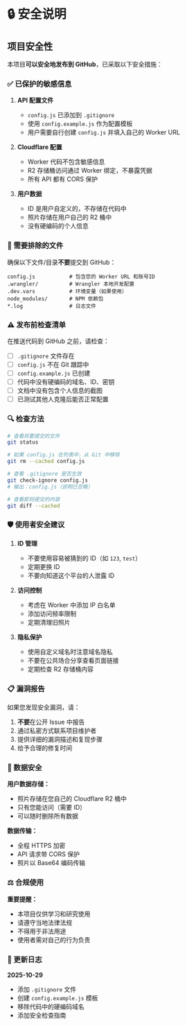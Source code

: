 # 🔒 安全说明

## 项目安全性

本项目**可以安全地发布到 GitHub**，已采取以下安全措施：

### ✅ 已保护的敏感信息

1. **API 配置文件**

   - `config.js` 已添加到 `.gitignore`
   - 使用 `config.example.js` 作为配置模板
   - 用户需要自行创建 `config.js` 并填入自己的 Worker URL

2. **Cloudflare 配置**

   - Worker 代码不包含敏感信息
   - R2 存储桶访问通过 Worker 绑定，不暴露凭据
   - 所有 API 都有 CORS 保护

3. **用户数据**
   - ID 是用户自定义的，不存储在代码中
   - 照片存储在用户自己的 R2 桶中
   - 没有硬编码的个人信息

### 🚫 需要排除的文件

确保以下文件/目录**不要**提交到 GitHub：

```
config.js           # 包含您的 Worker URL 和账号ID
.wrangler/          # Wrangler 本地开发配置
.dev.vars           # 环境变量（如果使用）
node_modules/       # NPM 依赖包
*.log               # 日志文件
```

### ⚠️ 发布前检查清单

在推送代码到 GitHub 之前，请检查：

- [ ] `.gitignore` 文件存在
- [ ] `config.js` 不在 Git 跟踪中
- [ ] `config.example.js` 已创建
- [ ] 代码中没有硬编码的域名、ID、密钥
- [ ] 文档中没有包含个人信息的截图
- [ ] 已测试其他人克隆后能否正常配置

### 🔍 检查方法

```bash
# 查看将要提交的文件
git status

# 如果 config.js 在列表中，从 Git 中移除
git rm --cached config.js

# 查看 .gitignore 是否生效
git check-ignore config.js
# 输出：config.js（说明已忽略）

# 查看即将提交的内容
git diff --cached
```

### 🛡️ 使用者安全建议

1. **ID 管理**

   - 不要使用容易被猜到的 ID（如 `123`, `test`）
   - 定期更换 ID
   - 不要向知道这个平台的人泄露 ID

2. **访问控制**

   - 考虑在 Worker 中添加 IP 白名单
   - 添加访问频率限制
   - 定期清理旧照片

3. **隐私保护**
   - 使用自定义域名时注意域名隐私
   - 不要在公共场合分享查看页面链接
   - 定期检查 R2 存储桶内容

### 📋 漏洞报告

如果您发现安全漏洞，请：

1. **不要**在公开 Issue 中报告
2. 通过私密方式联系项目维护者
3. 提供详细的漏洞描述和复现步骤
4. 给予合理的修复时间

### 🔐 数据安全

**用户数据存储：**

- 照片存储在您自己的 Cloudflare R2 桶中
- 只有您能访问（需要 ID）
- 可以随时删除所有数据

**数据传输：**

- 全程 HTTPS 加密
- API 请求带 CORS 保护
- 照片以 Base64 编码传输

### ⚖️ 合规使用

**重要提醒：**

- 本项目仅供学习和研究使用
- 请遵守当地法律法规
- 不得用于非法用途
- 使用者需对自己的行为负责

### 🔄 更新日志

**2025-10-29**

- 添加 `.gitignore` 文件
- 创建 `config.example.js` 模板
- 移除代码中的硬编码域名
- 添加安全检查指南
